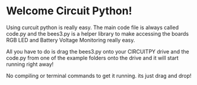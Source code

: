 # Welcome Circuit Python!

Using curcuit python is really easy. The main code file is always called code.py and the bees3.py is a helper library to make accessing the boards RGB LED and Battery Voltage Monitoring really easy. 

All you have to do is drag the bees3.py onto your CIRCUITPY drive and the code.py from one of the example folders onto the drive and it will start running right away!

No compiling or terminal commands to get it running. its just drag and drop!
